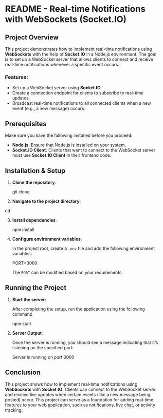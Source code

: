 # README - Real-time Notifications with WebSockets (Socket.IO)

## Project Overview

This project demonstrates how to implement real-time notifications using **WebSockets** with the help of **Socket.IO** in a Node.js environment. The goal is to set up a WebSocket server that allows clients to connect and receive real-time notifications whenever a specific event occurs.

### Features:

- Set up a WebSocket server using **Socket.IO**.
- Create a connection endpoint for clients to subscribe to real-time updates.
- Broadcast real-time notifications to all connected clients when a new event (e.g., a new message) occurs.

## Prerequisites

Make sure you have the following installed before you proceed:

- **Node.js**: Ensure that Node.js is installed on your system.
- **Socket.IO Client**: Clients that want to connect to the WebSocket server must use **Socket.IO Client** in their frontend code.

## Installation & Setup

1. **Clone the repository**:

   git clone <repository-url>

2. **Navigate to the project directory**:

cd <project-directory>

3. **Install dependencies**:

   npm install

4. **Configure environment variables**:

   In the project root, create a `.env` file and add the following environment variables:

   PORT=3000

   The `PORT` can be modified based on your requirements.

## Running the Project

1. **Start the server**:

   After completing the setup, run the application using the following command:

   npm start

2. **Server Output**:

   Once the server is running, you should see a message indicating that it’s listening on the specified port:

   Server is running on port 3000

## Conclusion

This project shows how to implement real-time notifications using **WebSockets** with **Socket.IO**. Clients can connect to the WebSocket server and receive live updates when certain events (like a new message being posted) occur. This project can serve as a foundation for adding real-time features to your web application, such as notifications, live chat, or activity tracking.
